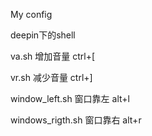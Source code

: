 My config

deepin下的shell

va.sh 增加音量 ctrl+[

vr.sh 减少音量 ctrl+]

window_left.sh 窗口靠左 alt+l

windows_rigth.sh 窗口靠右 alt+r
